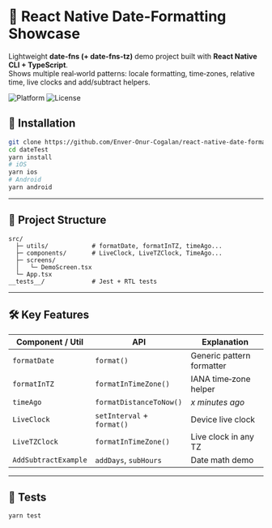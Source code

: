 # 📅 React Native Date-Formatting Showcase

Lightweight **date-fns (+ date-fns-tz)** demo project built with **React Native CLI + TypeScript**.  
Shows multiple real‑world patterns: locale formatting, time‑zones, relative time, live clocks and add/subtract helpers.

![Platform](https://img.shields.io/badge/platform-React%20Native-blue)
![License](https://img.shields.io/badge/license-MIT-green)

## 🚀 Installation

```bash
git clone https://github.com/Enver-Onur-Cogalan/react-native-date-formatting.git
cd dateTest
yarn install
# iOS
yarn ios
# Android
yarn android
```

---

## 📂 Project Structure

```
src/
  ├─ utils/            # formatDate, formatInTZ, timeAgo...
  ├─ components/       # LiveClock, LiveTZClock, TimeAgo...
  ├─ screens/
  │   └─ DemoScreen.tsx
  └─ App.tsx
__tests__/             # Jest + RTL tests
```

---

## 🛠️ Key Features

| Component / Util | API | Explanation |
|------------------|-----|----------|
| `formatDate` | `format()` | Generic pattern formatter |
| `formatInTZ` | `formatInTimeZone()` | IANA time‑zone helper |
| `timeAgo` | `formatDistanceToNow()` | *x minutes ago* |
| `LiveClock` | `setInterval` + `format()` | Device live clock |
| `LiveTZClock` | `formatInTimeZone()` | Live clock in any TZ |
| `AddSubtractExample` | `addDays`, `subHours` | Date math demo |

---

## 🧪 Tests

```bash
yarn test
```

